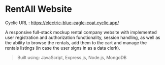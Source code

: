 # RentAll Website

Cyclic URL    : https://electric-blue-eagle-coat.cyclic.app/

A responsive full-stack mockup rental company website with implemented user registration and authorization functionality, session handling, as well as the ability to browse the rentals, add them to the cart and manage the rentals listings (in case the user signs in as a data clerk). 

> Built using: JavaScript, Express.js, Node.js, MongoDB

